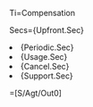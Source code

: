 Ti=Compensation

Secs={Upfront.Sec}<li>{Periodic.Sec}<li>{Usage.Sec}<li>{Cancel.Sec}<li>{Support.Sec}

=[S/Agt/Out0]